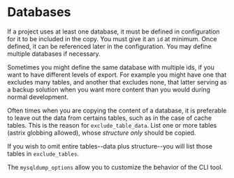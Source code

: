 # Databases

If a project uses at least one database, it must be defined in configuration for it to be included in the copy. You must give it an `id` at minimum. Once defined, it can be referenced later in the configuration. You may define multiple databases if necessary.

Sometimes you might define the same database with multiple ids, if you want to have different levels of export. For example you might have one that excludes many tables, and another that excludes none, that latter serving as a backup solution when you want more content than you would during normal development.

Often times when you are copying the content of a database, it is preferable to leave out the data from certains tables, such as in the case of cache tables. This is the reason for `exclude_table_data`. List one or more tables (astrix globbing allowed), whose _structure only_ should be copied.

If you wish to omit entire tables--data plus structure--you will list those tables in `exclude_tables`.

The `mysqldump_options` allow you to customize the behavior of the CLI tool.

